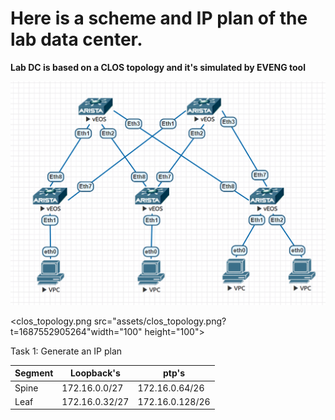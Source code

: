 # Here is a scheme and IP plan of the lab data center.

**Lab DC is based on a CLOS topology and it's simulated by EVENG tool**

![clos_topology.png](assets/clos_topology.png?t=1687552905264,width=100,height=200)

<clos_topology.png src="assets/clos_topology.png?t=1687552905264"width="100" height="100">

Task 1: Generate an IP plan


| Segment | Loopback's     | ptp's           |
| ------- | -------------- | --------------- |
| Spine   | 172.16.0.0/27  | 172.16.0.64/26  |
| Leaf    | 172.16.0.32/27 | 172.16.0.128/26 |
